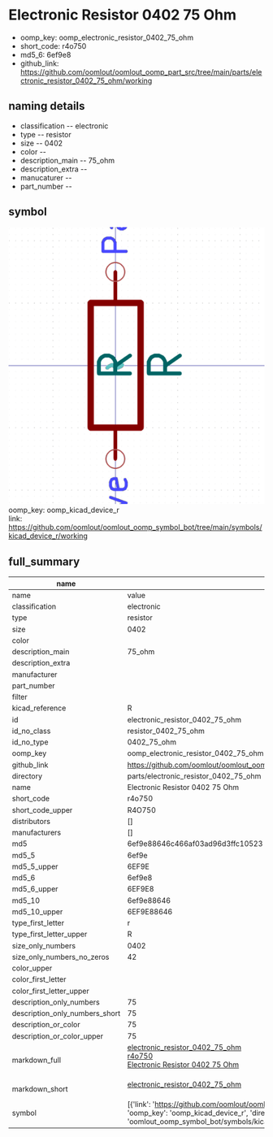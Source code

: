 # Electronic Resistor 0402 75 Ohm

  
* oomp_key: oomp_electronic_resistor_0402_75_ohm 
* short_code: r4o750
* md5_6: 6ef9e8  
* github_link: https://github.com/oomlout/oomlout_oomp_part_src/tree/main/parts/electronic_resistor_0402_75_ohm/working  
## naming details
* classification -- electronic
* type -- resistor
* size -- 0402
* color -- 
* description_main -- 75_ohm
* description_extra -- 
* manucaturer -- 
* part_number -- 



## symbol

![](symbol/0/working/working_600.png)  
oomp_key: oomp_kicad_device_r  
link: https://github.com/oomlout/oomlout_oomp_symbol_bot/tree/main/symbols/kicad_device_r/working  


## full_summary
| name | value | 
| --- | --- | 
| name | value | 
| classification | electronic | 
| type | resistor | 
| size | 0402 | 
| color |  | 
| description_main | 75_ohm | 
| description_extra |  | 
| manufacturer |  | 
| part_number |  | 
| filter |  | 
| kicad_reference | R | 
| id | electronic_resistor_0402_75_ohm | 
| id_no_class | resistor_0402_75_ohm | 
| id_no_type | 0402_75_ohm | 
| oomp_key | oomp_electronic_resistor_0402_75_ohm | 
| github_link | https://github.com/oomlout/oomlout_oomp_part_src/tree/main/parts/electronic_resistor_0402_75_ohm/working | 
| directory | parts/electronic_resistor_0402_75_ohm | 
| name | Electronic Resistor 0402 75 Ohm | 
| short_code | r4o750 | 
| short_code_upper | R4O750 | 
| distributors | [] | 
| manufacturers | [] | 
| md5 | 6ef9e88646c466af03ad96d3ffc10523 | 
| md5_5 | 6ef9e | 
| md5_5_upper | 6EF9E | 
| md5_6 | 6ef9e8 | 
| md5_6_upper | 6EF9E8 | 
| md5_10 | 6ef9e88646 | 
| md5_10_upper | 6EF9E88646 | 
| type_first_letter | r | 
| type_first_letter_upper | R | 
| size_only_numbers | 0402 | 
| size_only_numbers_no_zeros | 42 | 
| color_upper |  | 
| color_first_letter |  | 
| color_first_letter_upper |  | 
| description_only_numbers | 75 | 
| description_only_numbers_short | 75 | 
| description_or_color | 75 | 
| description_or_color_upper | 75 | 
| markdown_full | [electronic_resistor_0402_75_ohm](https://github.com/oomlout/oomlout_oomp_part_src/tree/main/parts/electronic_resistor_0402_75_ohm/working)<br>[r4o750](https://github.com/oomlout/oomlout_oomp_part_src/tree/main/parts/electronic_resistor_0402_75_ohm/working)<br>[Electronic Resistor 0402 75 Ohm](https://github.com/oomlout/oomlout_oomp_part_src/tree/main/parts/electronic_resistor_0402_75_ohm/working)<br><br> | 
| markdown_short | [electronic_resistor_0402_75_ohm](https://github.com/oomlout/oomlout_oomp_part_src/tree/main/parts/electronic_resistor_0402_75_ohm/working)<br><br> | 
| symbol | [{'link': 'https://github.com/oomlout/oomlout_oomp_symbol_bot/tree/main/symbols/kicad_device_r', 'oomp_key': 'oomp_kicad_device_r', 'directory': 'oomlout_oomp_symbol_bot/symbols/kicad_device_r//working/working.kicad_sym'}] | 
